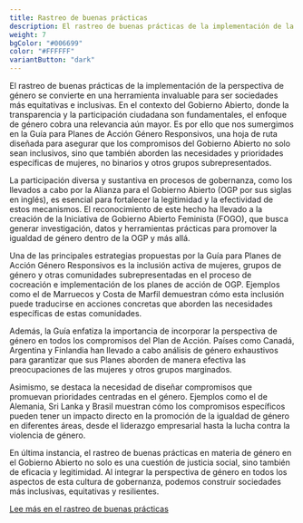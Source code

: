 ```yaml
---
title: Rastreo de buenas prácticas
description: El rastreo de buenas prácticas de la implementación de la perspectiva de género se convierte en una herramienta invaluable para ser sociedades más equitativas e inclusivas.
weight: 7
bgColor: "#006699"
color: "#FFFFFF"
variantButton: "dark"
---
```


El rastreo de buenas prácticas de la implementación de la perspectiva de género se convierte en una herramienta invaluable para ser sociedades más equitativas e inclusivas. En el contexto del Gobierno Abierto, donde la transparencia y la participación ciudadana son fundamentales, el enfoque de género cobra una relevancia aún mayor. Es por ello que nos sumergimos en la Guía para Planes de Acción Género Responsivos, una hoja de ruta diseñada para asegurar que los compromisos del Gobierno Abierto no solo sean inclusivos, sino que también aborden las necesidades y prioridades específicas de mujeres, no binarios y otros grupos subrepresentados.

La participación diversa y sustantiva en procesos de gobernanza, como los llevados a cabo por la Alianza para el Gobierno Abierto (OGP por sus siglas en inglés), es esencial para fortalecer la legitimidad y la efectividad de estos mecanismos. El reconocimiento de este hecho ha llevado a la creación de la Iniciativa de Gobierno Abierto Feminista (FOGO), que busca generar investigación, datos y herramientas prácticas para promover la igualdad de género dentro de la OGP y más allá.

Una de las principales estrategias propuestas por la Guía para Planes de Acción Género Responsivos es la inclusión activa de mujeres, grupos de género y otras comunidades subrepresentadas en el proceso de cocreación e implementación de los planes de acción de OGP. Ejemplos como el de Marruecos y Costa de Marfil demuestran cómo esta inclusión puede traducirse en acciones concretas que aborden las necesidades específicas de estas comunidades.

Además, la Guía enfatiza la importancia de incorporar la perspectiva de género en todos los compromisos del Plan de Acción. Países como Canadá, Argentina y Finlandia han llevado a cabo análisis de género exhaustivos para garantizar que sus Planes aborden de manera efectiva las preocupaciones de las mujeres y otros grupos marginados.

Asimismo, se destaca la necesidad de diseñar compromisos que promuevan prioridades centradas en el género. Ejemplos como el de Alemania, Sri Lanka y Brasil muestran cómo los compromisos específicos pueden tener un impacto directo en la promoción de la igualdad de género en diferentes áreas, desde el liderazgo empresarial hasta la lucha contra la violencia de género.

En última instancia, el rastreo de buenas prácticas en materia de género en el Gobierno Abierto no solo es una cuestión de justicia social, sino también de eficacia y legitimidad. Al integrar la perspectiva de género en todos los aspectos de esta cultura de gobernanza, podemos construir sociedades más inclusivas, equitativas y resilientes.

[Lee más en el rastreo de buenas prácticas](https://drive.google.com/file/d/1S6EVxmRW2fvXjQU_h_4T5gfHIwt8r4zm/view?usp=sharing)
